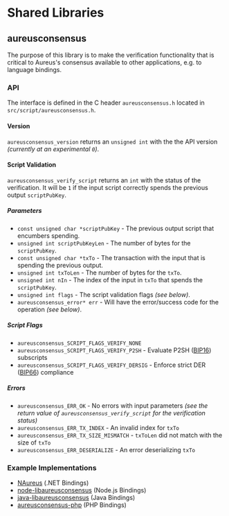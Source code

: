 Shared Libraries
================

## aureusconsensus

The purpose of this library is to make the verification functionality that is critical to Aureus's consensus available to other applications, e.g. to language bindings.

### API

The interface is defined in the C header `aureusconsensus.h` located in  `src/script/aureusconsensus.h`.

#### Version

`aureusconsensus_version` returns an `unsigned int` with the the API version *(currently at an experimental `0`)*.

#### Script Validation

`aureusconsensus_verify_script` returns an `int` with the status of the verification. It will be `1` if the input script correctly spends the previous output `scriptPubKey`.

##### Parameters
- `const unsigned char *scriptPubKey` - The previous output script that encumbers spending.
- `unsigned int scriptPubKeyLen` - The number of bytes for the `scriptPubKey`.
- `const unsigned char *txTo` - The transaction with the input that is spending the previous output.
- `unsigned int txToLen` - The number of bytes for the `txTo`.
- `unsigned int nIn` - The index of the input in `txTo` that spends the `scriptPubKey`.
- `unsigned int flags` - The script validation flags *(see below)*.
- `aureusconsensus_error* err` - Will have the error/success code for the operation *(see below)*.

##### Script Flags
- `aureusconsensus_SCRIPT_FLAGS_VERIFY_NONE`
- `aureusconsensus_SCRIPT_FLAGS_VERIFY_P2SH` - Evaluate P2SH ([BIP16](https://github.com/aureus/bips/blob/master/bip-0016.mediawiki)) subscripts
- `aureusconsensus_SCRIPT_FLAGS_VERIFY_DERSIG` - Enforce strict DER ([BIP66](https://github.com/aureus/bips/blob/master/bip-0066.mediawiki)) compliance

##### Errors
- `aureusconsensus_ERR_OK` - No errors with input parameters *(see the return value of `aureusconsensus_verify_script` for the verification status)*
- `aureusconsensus_ERR_TX_INDEX` - An invalid index for `txTo`
- `aureusconsensus_ERR_TX_SIZE_MISMATCH` - `txToLen` did not match with the size of `txTo`
- `aureusconsensus_ERR_DESERIALIZE` - An error deserializing `txTo`

### Example Implementations
- [NAureus](https://github.com/NicolasDorier/NAureus/blob/master/NAureus/Script.cs#L814) (.NET Bindings)
- [node-libaureusconsensus](https://github.com/bitpay/node-libaureusconsensus) (Node.js Bindings)
- [java-libaureusconsensus](https://github.com/dexX7/java-libaureusconsensus) (Java Bindings)
- [aureusconsensus-php](https://github.com/Bit-Wasp/aureusconsensus-php) (PHP Bindings)
